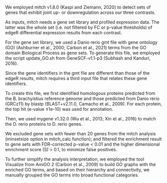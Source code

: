 We employed mitch v1.8.0 (Kaspi and Ziemann, 2020) to detect sets of genes that exhibit joint
up- or downregulation across our three contrasts. 

As inputs, mitch needs a 
gene set library and
profiled expression data. The latter was the whole set (i.e. not filtered by FC or p-value
thresholds) of edgeR differential expression results from each contrast. 

For the gene set library, we used a Danio rerio gmt file with gene ontology (GO) (Ashburner et al., 2000; Carbon et al.,
2021) terms from the GO domain Biological Process as gene sets. To generate this file, we
employed the script update_GO.sh from GeneSCF-v1.1-p3 (Subhash and Kanduri, 2016). 

Since
the gene identifiers in the gmt file are different than those of the edgeR results, mitch requires a
third input file that relates these gene identifiers. 

To create this file, we first identified homologous proteins predicted from the B. brachyistius reference genome and those predicted
from Danio rerio (GRCz11) by blastp (BLAST+v2.11.0, Camacho et al., 2009). For each protein,
the top hit (e-value ≤1e-10) was used for annotation. 

Then, we used mygene v1.32.0 (Wu et al., 2013; Xin et al., 2016) to match the D. rerio proteins to D. rerio genes.


We excluded gene sets with fewer than 20 genes from the mitch analysis (minsetsize option in
mitch_calc function); and filtered the enrichment result to gene sets with FDR-corrected p-value
< 0.01 and the higher dimensional enrichment score (S) > 0.1, to minimize false positives. 

To further simplify the analysis interpretation, we employed the tool Visualize from AmiGO 2
(Carbon et al., 2009) to build GO graphs with the enriched GO terms, and based on their
hierarchy and connectivity, we manually grouped the GO terms into broad functional categories.
